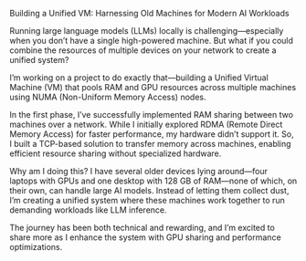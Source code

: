 Building a Unified VM: Harnessing Old Machines for Modern AI Workloads

Running large language models (LLMs) locally is challenging—especially when you don’t have a single high-powered machine. But what if you could combine the resources of multiple devices on your network to create a unified system?

I’m working on a project to do exactly that—building a Unified Virtual Machine (VM) that pools RAM and GPU resources across multiple machines using NUMA (Non-Uniform Memory Access) nodes.

In the first phase, I’ve successfully implemented RAM sharing between two machines over a network. While I initially explored RDMA (Remote Direct Memory Access) for faster performance, my hardware didn’t support it. So, I built a TCP-based solution to transfer memory across machines, enabling efficient resource sharing without specialized hardware.

Why am I doing this?
I have several older devices lying around—four laptops with GPUs and one desktop with 128 GB of RAM—none of which, on their own, can handle large AI models. Instead of letting them collect dust, I’m creating a unified system where these machines work together to run demanding workloads like LLM inference.

The journey has been both technical and rewarding, and I’m excited to share more as I enhance the system with GPU sharing and performance optimizations.

